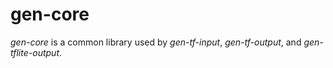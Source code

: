 # gen-core

_gen-core_ is a common library used by _gen-tf-input_, _gen-tf-output_, and _gen-tflite-output_.
